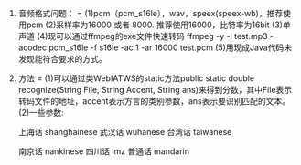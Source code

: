 1. 音频格式问题：
=
    (1)pcm（pcm_s16le），wav，speex(speex-wb)，推荐使用pcm
    (2)采样率为16000 或者 8000. 推荐使用16000，比特率为16bit 
    (3)单声道 
    (4)现可以通过ffmpeg的exe文件快速转码 ffmpeg -y -i test.mp3 -acodec pcm_s16le -f s16le -ac 1 -ar 16000 test.pcm
    (5)用现成Java代码未发现能符合要求的方式。 
    

2. 方法
=
(1)可以通过类WebIATWS的static方法public static double recognize(String File, String Accent, String ans)来得到分数，其中File表示转码文件的地址，accent表示方言的类别参数，ans表示要识别匹配的文本。
(2)一些参数:

   上海话  shanghainese    武汉话  wuhanese    台湾话  taiwanese
   
   南京话  nankinese       四川话  lmz         普通话  mandarin
